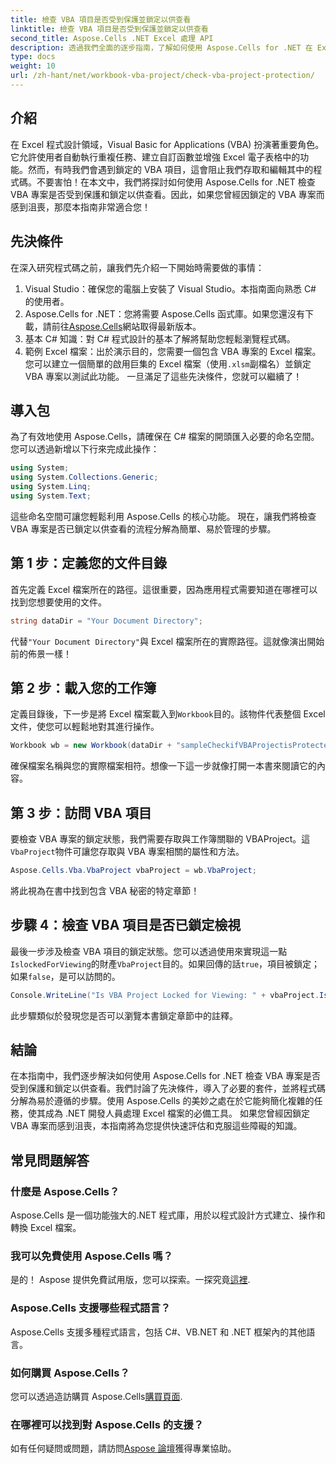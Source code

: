 ```yaml
---
title: 檢查 VBA 項目是否受到保護並鎖定以供查看
linktitle: 檢查 VBA 項目是否受到保護並鎖定以供查看
second_title: Aspose.Cells .NET Excel 處理 API
description: 透過我們全面的逐步指南，了解如何使用 Aspose.Cells for .NET 在 Excel 中檢查 VBA 專案是否已鎖定。釋放你的潛能。
type: docs
weight: 10
url: /zh-hant/net/workbook-vba-project/check-vba-project-protection/
---
```

## 介紹
在 Excel 程式設計領域，Visual Basic for Applications (VBA) 扮演著重要角色。它允許使用者自動執行重複任務、建立自訂函數並增強 Excel 電子表格中的功能。然而，有時我們會遇到鎖定的 VBA 項目，這會阻止我們存取和編輯其中的程式碼。不要害怕！在本文中，我們將探討如何使用 Aspose.Cells for .NET 檢查 VBA 專案是否受到保護和鎖定以供查看。因此，如果您曾經因鎖定的 VBA 專案而感到沮喪，那麼本指南非常適合您！
## 先決條件
在深入研究程式碼之前，讓我們先介紹一下開始時需要做的事情：
1. Visual Studio：確保您的電腦上安裝了 Visual Studio。本指南面向熟悉 C# 的使用者。
2.  Aspose.Cells for .NET：您將需要 Aspose.Cells 函式庫。如果您還沒有下載，請前往[Aspose.Cells](https://releases.aspose.com/cells/net/)網站取得最新版本。
3. 基本 C# 知識：對 C# 程式設計的基本了解將幫助您輕鬆瀏覽程式碼。
4. 範例 Excel 檔案：出於演示目的，您需要一個包含 VBA 專案的 Excel 檔案。您可以建立一個簡單的啟用巨集的 Excel 檔案（使用`.xlsm`副檔名）並鎖定 VBA 專案以測試此功能。
一旦滿足了這些先決條件，您就可以繼續了！
## 導入包
為了有效地使用 Aspose.Cells，請確保在 C# 檔案的開頭匯入必要的命名空間。您可以透過新增以下行來完成此操作：
```csharp
using System;
using System.Collections.Generic;
using System.Linq;
using System.Text;
```
這些命名空間可讓您輕鬆利用 Aspose.Cells 的核心功能。
現在，讓我們將檢查 VBA 專案是否已鎖定以供查看的流程分解為簡單、易於管理的步驟。
## 第 1 步：定義您的文件目錄
首先定義 Excel 檔案所在的路徑。這很重要，因為應用程式需要知道在哪裡可以找到您想要使用的文件。
```csharp
string dataDir = "Your Document Directory";
```
代替`"Your Document Directory"`與 Excel 檔案所在的實際路徑。這就像演出開始前的佈景一樣！
## 第 2 步：載入您的工作簿
定義目錄後，下一步是將 Excel 檔案載入到`Workbook`目的。該物件代表整個 Excel 文件，使您可以輕鬆地對其進行操作。
```csharp
Workbook wb = new Workbook(dataDir + "sampleCheckifVBAProjectisProtected.xlsm");
```
確保檔案名稱與您的實際檔案相符。想像一下這一步就像打開一本書來閱讀它的內容。
## 第 3 步：訪問 VBA 項目
要檢查 VBA 專案的鎖定狀態，我們需要存取與工作簿關聯的 VBAProject。這`VbaProject`物件可讓您存取與 VBA 專案相關的屬性和方法。
```csharp
Aspose.Cells.Vba.VbaProject vbaProject = wb.VbaProject;
```
將此視為在書中找到包含 VBA 秘密的特定章節！
## 步驟 4：檢查 VBA 項目是否已鎖定檢視
最後一步涉及檢查 VBA 項目的鎖定狀態。您可以透過使用來實現這一點`IslockedForViewing`的財產`VbaProject`目的。如果回傳的話`true`，項目被鎖定；如果`false`，是可以訪問的。
```csharp
Console.WriteLine("Is VBA Project Locked for Viewing: " + vbaProject.IslockedForViewing);
```
此步驟類似於發現您是否可以瀏覽本書鎖定章節中的註釋。
## 結論
在本指南中，我們逐步解決如何使用 Aspose.Cells for .NET 檢查 VBA 專案是否受到保護和鎖定以供查看。我們討論了先決條件，導入了必要的套件，並將程式碼分解為易於遵循的步驟。使用 Aspose.Cells 的美妙之處在於它能夠簡化複雜的任務，使其成為 .NET 開發人員處理 Excel 檔案的必備工具。
如果您曾經因鎖定 VBA 專案而感到沮喪，本指南將為您提供快速評估和克服這些障礙的知識。
## 常見問題解答
### 什麼是 Aspose.Cells？
Aspose.Cells 是一個功能強大的.NET 程式庫，用於以程式設計方式建立、操作和轉換 Excel 檔案。
### 我可以免費使用 Aspose.Cells 嗎？
是的！ Aspose 提供免費試用版，您可以探索。一探究竟[這裡](https://releases.aspose.com/).
### Aspose.Cells 支援哪些程式語言？
Aspose.Cells 支援多種程式語言，包括 C#、VB.NET 和 .NET 框架內的其他語言。
### 如何購買 Aspose.Cells？
您可以透過造訪購買 Aspose.Cells[購買頁面](https://purchase.aspose.com/buy).
### 在哪裡可以找到對 Aspose.Cells 的支援？
如有任何疑問或問題，請訪問[Aspose 論壇](https://forum.aspose.com/c/cells/9)獲得專業協助。
